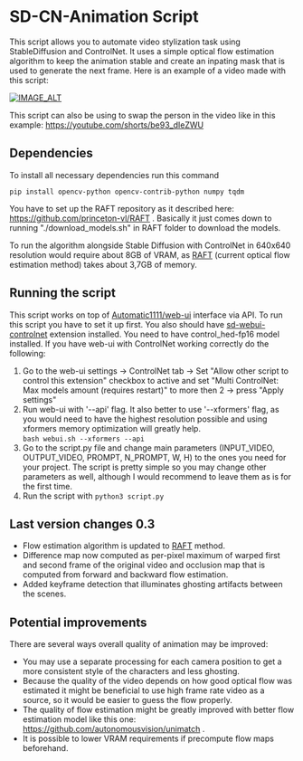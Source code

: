# SD-CN-Animation Script
This script allows you to automate video stylization task using StableDiffusion and ControlNet. It uses a simple optical flow estimation algorithm to keep the animation stable and create an inpating mask that is used to generate the next frame. Here is an example of a video made with this script:

[![IMAGE_ALT](https://img.youtube.com/vi/j-0niEMm6DU/0.jpg)](https://youtu.be/j-0niEMm6DU)

This script can also be using to swap the person in the video like in this example: https://youtube.com/shorts/be93_dIeZWU

## Dependencies
To install all necessary dependencies run this command
```
pip install opencv-python opencv-contrib-python numpy tqdm
```

You have to set up the RAFT repository as it described here: https://github.com/princeton-vl/RAFT .
Basically it just comes down to running "./download_models.sh" in RAFT folder to download the models. 

To run the algorithm alongside Stable Diffusion with ControlNet in 640x640 resolution would require about 8GB of VRAM, as [RAFT](https://github.com/princeton-vl/RAFT) (current optical flow estimation method) takes about 3,7GB of memory.

## Running the script
This script works on top of [Automatic1111/web-ui](https://github.com/AUTOMATIC1111/stable-diffusion-webui) interface via API. To run this script you have to set it up first. You also should have [sd-webui-controlnet](https://github.com/Mikubill/sd-webui-controlnet) extension installed. You need to have control_hed-fp16 model installed. If you have web-ui with ControlNet working correctly do the following:
1. Go to the web-ui settings -> ControlNet tab -> Set "Allow other script to control this extension" checkbox to active and set "Multi ControlNet: Max models amount (requires restart)" to more then 2 -> press "Apply settings"
2. Run web-ui with '--api' flag. It also better to use '--xformers' flag, as you would need to have the highest resolution possible and using xformers memory optimization will greatly help.   
```bash webui.sh --xformers --api```
3. Go to the script.py file and change main parameters (INPUT_VIDEO, OUTPUT_VIDEO, PROMPT, N_PROMPT, W, H) to the ones you need for your project. The script is pretty simple so you may change other parameters as well, although I would recommend to leave them as is for the first time.
4. Run the script with ```python3 script.py```

<!---
## Last version changes 0.4
* Fixed issue with extreme blur accumulating at the static parts of the video
-->

## Last version changes 0.3
* Flow estimation algorithm is updated to [RAFT](https://github.com/princeton-vl/RAFT) method.
* Difference map now computed as per-pixel maximum of warped first and second frame of the original video and occlusion map that is computed from forward and backward flow estimation.
* Added keyframe detection that illuminates ghosting artifacts between the scenes.

## Potential improvements
There are several ways overall quality of animation may be improved:
* You may use a separate processing for each camera position to get a more consistent style of the characters and less ghosting.
* Because the quality of the video depends on how good optical flow was estimated it might be beneficial to use high frame rate video as a source, so it would be easier to guess the flow properly.
* The quality of flow estimation might be greatly improved with better flow estimation model like this one: https://github.com/autonomousvision/unimatch .
* It is possible to lower VRAM requirements if precompute flow maps beforehand. 
